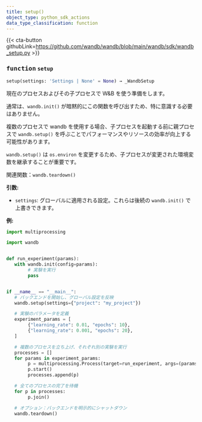 ```yaml
---
title: setup()
object_type: python_sdk_actions
data_type_classification: function
---
```


{{< cta-button githubLink=https://github.com/wandb/wandb/blob/main/wandb/sdk/wandb_setup.py >}}




### <kbd>function</kbd> `setup`

```python
setup(settings: 'Settings | None' = None) → _WandbSetup
```

現在のプロセスおよびその子プロセスで W&B を使う準備をします。

通常は、`wandb.init()` が暗黙的にこの関数を呼び出すため、特に意識する必要はありません。

複数のプロセスで wandb を使用する場合、子プロセスを起動する前に親プロセスで `wandb.setup()` を呼ぶことでパフォーマンスやリソースの効率が向上する可能性があります。

`wandb.setup()` は `os.environ` を変更するため、子プロセスが変更された環境変数を継承することが重要です。

関連関数：`wandb.teardown()`


**引数:**
 
 - `settings`:  グローバルに適用される設定。これらは後続の `wandb.init()` で上書きできます。



**例:**
 ```python
import multiprocessing

import wandb


def run_experiment(params):
    with wandb.init(config=params):
         # 実験を実行
         pass


if __name__ == "__main__":
    # バックエンドを開始し、グローバル設定を反映
    wandb.setup(settings={"project": "my_project"})

    # 実験のパラメータを定義
    experiment_params = [
         {"learning_rate": 0.01, "epochs": 10},
         {"learning_rate": 0.001, "epochs": 20},
    ]

    # 複数のプロセスを立ち上げ、それぞれ別の実験を実行
    processes = []
    for params in experiment_params:
         p = multiprocessing.Process(target=run_experiment, args=(params,))
         p.start()
         processes.append(p)

    # 全てのプロセスの完了を待機
    for p in processes:
         p.join()

    # オプション：バックエンドを明示的にシャットダウン
    wandb.teardown()
```